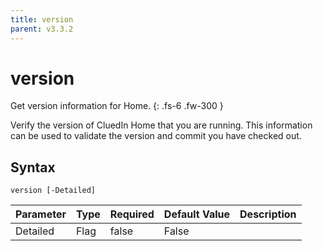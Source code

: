 ```yaml
---
title: version
parent: v3.3.2
---
```


# version

Get version information for Home.
{: .fs-6 .fw-300 }

Verify the version of CluedIn Home that you are running.
This information can be used to validate the version and
commit you have checked out.

## Syntax

```
version [-Detailed] 
```

| Parameter | Type | Required | Default Value | Description |
| --------- | ---- | -------- | ------------- | ----------- |
| Detailed | Flag | false | False |  


